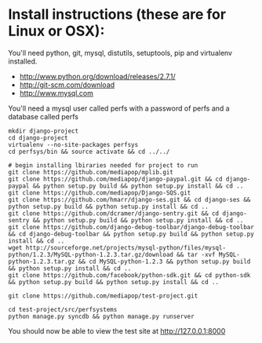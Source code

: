 Install instructions (these are for Linux or OSX):
==================================================

You'll need python, git, mysql, distutils, setuptools, pip and virtualenv installed.
* http://www.python.org/download/releases/2.7.1/
* http://git-scm.com/download
* http://www.mysql.com

You'll need a mysql user called perfs with a password of perfs and a database called perfs

    mkdir django-project
    cd django-project
    virtualenv --no-site-packages perfsys
    cd perfsys/bin && source activate && cd ../../

    # begin installing lbiraries needed for project to run
    git clone https://github.com/mediapop/mplib.git
    git clone https://github.com/mediapop/django-paypal.git && cd django-paypal && python setup.py build && python setup.py install && cd ..
    git clone https://github.com/mediapop/Django-SQS.git
    git clone https://github.com/hmarr/django-ses.git && cd django-ses && python setup.py build && python setup.py install && cd ..
    git clone https://github.com/dcramer/django-sentry.git && cd django-sentry && python setup.py build && python setup.py install && cd ..
    git clone https://github.com/django-debug-toolbar/django-debug-toolbar && cd django-debug-toolbar && python setup.py build && python setup.py install && cd ..
    wget http://sourceforge.net/projects/mysql-python/files/mysql-python/1.2.3/MySQL-python-1.2.3.tar.gz/download && tar -xvf MySQL-python-1.2.3.tar.gz && cd MySQL-python-1.2.3 && python setup.py build && python setup.py install && cd ..
    git clone https://github.com/facebook/python-sdk.git && cd python-sdk && python setup.py build && python setup.py install && cd ..

    git clone https://github.com/mediapop/test-project.git

    cd test-project/src/perfsystems
    python manage.py syncdb && python manage.py runserver

You should now be able to view the test site at http://127.0.0.1:8000

